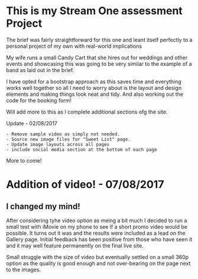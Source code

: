 # This is my Stream One assessment Project

The brief was fairly straightforward for this one and leant itself perfectly to a personal project of my own with real-world implications

My wife runs a small Candy Cart that she hires out for weddings and other events and showcasing this was going to be very similar to the 
example of a band as laid out in the brief.

I have opted for a bootstrap approach as this saves time and everything works well together so all I need to worry about is the 
layout and design elements and making things look neat and tidy. And also working out the code for the booking form!

Will add more to this as I complete additional sections ofg the site.

Update - 02/08/2017

	- Remove sample video as simply not needed. 
	- Source new image files for "Sweet List" page.
	- Update image layouts across all pages
	- include social media section at the bottom of each page

More to come!

# Addition of video! - 07/08/2017

## I changed my mind!

After considering tyhe video option as meing a bit much I decided to run a small test with iMovie on my phone to see if a short promo video would be possible. It turns out it was and the results were included as a lead on the Gallery page. Initial feedback has been positive from those who have seen it and it may well feature permanently on the final live site.

Small struggle with the size of video but eventually settled on a small 360p option as the quality is good enough and not over-bearing on the page next to the images.
